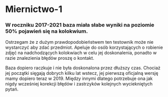 # Miernictwo-1

### W roczniku 2017-2021 baza miała słabe wyniki na poziomie 50% pojawień się na kolokwium.

Ostrzegam że z dużym prawdopodobieństwem ten testownik może nie wystarczyć aby zdać przedmiot. Apeluje do osób korzystających o robienie zdjęć na nadchodzących kolokwiach w celu jej doskonalenia, ponadto w razie znalezienia błędów proszę o kontakt. 

Baza dopiero raczkuje i nie była doskonalona przez dłuższy czas. Chociaż jej początki sięgają dobrych kilku lat wstecz, jej pierwszą oficjalną wersję mamy dopiero teraz w 2019. Między innymi dlatego potrzebuje ona jak nigdy wcześniej korekcji błędów i zastrzyków kolejnych wyciekniętych pytań.

